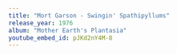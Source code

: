 ```yaml
---
title: "Mort Garson - Swingin' Spathipyllums"
release_year: 1976
album: "Mother Earth's Plantasia"
youtube_embed_id: pJKd2nY4M-8
---
```

